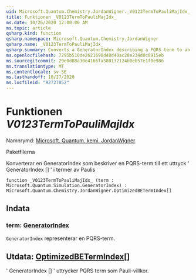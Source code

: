 ```yaml
---
uid: Microsoft.Quantum.Chemistry.JordanWigner._V0123TermToPauliMajIdx_
title: Funktionen _V0123TermToPauliMajIdx_
ms.date: 10/26/2020 12:00:00 AM
ms.topic: article
qsharp.kind: function
qsharp.namespace: Microsoft.Quantum.Chemistry.JordanWigner
qsharp.name: _V0123TermToPauliMajIdx_
qsharp.summary: Converts a GeneratorIndex describing a PQRS term to an expression 'GeneratorIndex[]' in terms of Paulis
ms.openlocfilehash: 7295b510de2621698d48d40ac28e234d0c8915eb
ms.sourcegitcommit: 29e0d88a30e4166fa580132124b0eb57e1f0e986
ms.translationtype: MT
ms.contentlocale: sv-SE
ms.lasthandoff: 10/27/2020
ms.locfileid: "92727852"
---
```

# <a name="_v0123termtopaulimajidx_-function"></a>Funktionen _V0123TermToPauliMajIdx_

Namnrymd: [Microsoft. Quantum. kemi. JordanWigner](xref:Microsoft.Quantum.Chemistry.JordanWigner)

Paketfilerna [](https://nuget.org/packages/)


Konverterar en GeneratorIndex som beskriver en PQRS-term till ett uttryck ' GeneratorIndex [] ' i termer av Paulis

```qsharp
function _V0123TermToPauliMajIdx_ (term : Microsoft.Quantum.Simulation.GeneratorIndex) : Microsoft.Quantum.Chemistry.JordanWigner.OptimizedBETermIndex[]
```


## <a name="input"></a>Indata

### <a name="term--generatorindex"></a>term: [GeneratorIndex](xref:Microsoft.Quantum.Simulation.GeneratorIndex)

`GeneratorIndex` representerar en PQRS-term.



## <a name="output--optimizedbetermindex"></a>Utdata: [OptimizedBETermIndex](xref:Microsoft.Quantum.Chemistry.JordanWigner.OptimizedBETermIndex)[]

' GeneratorIndex [] ' uttrycker PQRS term som Pauli-villkor.